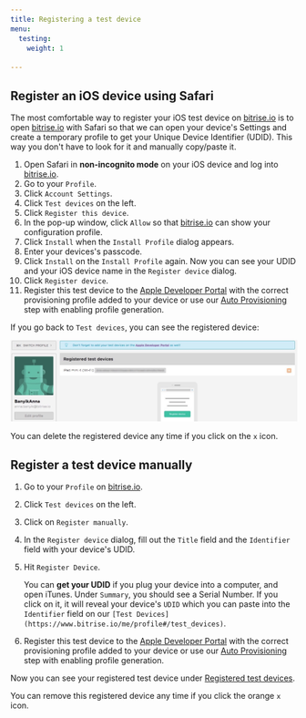 ```yaml
---
title: Registering a test device
menu:
  testing:
    weight: 1

---
```

## Register an iOS device using Safari

The most comfortable way to register your iOS test device on [bitrise.io](https://www.bitrise.io) is to open [bitrise.io](https://www.bitrise.io) with Safari so that we can open your device's Settings and create a temporary profile to get your Unique Device Identifier (UDID). This way you don't have to look for it and manually copy/paste it.

 1. Open Safari in **non-incognito mode** on your iOS device and log into [bitrise.io](https://www.bitrise.io).
 2. Go to your `Profile`.
 3. Click `Account Settings`.
 4. Click `Test devices` on the left.
 5. Click `Register this device`.
 6. In the pop-up window, click `Allow` so that [bitrise.io](https://www.bitrise.io) can show your configuration profile.
 7. Click `Install` when the `Install Profile` dialog appears.
 8. Enter your devices's passcode.
 9. Click `Install` on the `Install Profile` again.
    Now you can see your UDID and your iOS device name in the `Register device` dialog.
10. Click `Register device`.
11. Register this test device to the [Apple Developer Portal](https://developer.apple.com/) with the correct provisioning profile added to your device or use our [Auto Provisioning](/code-signing/ios-code-signing/ios-auto-provisioning) step with enabling profile generation.

If you go back to `Test devices`, you can see the registered device:

![Screenshot](/img/adding-a-new-app/ios-device.jpg)

You can delete the registered device any time if you click on the `x` icon.

## Register a test device manually

1. Go to your `Profile` on [bitrise.io](https://www.bitrise.io).
2. Click `Test devices` on the left.
3. Click on `Register manually`.
4. In the `Register device` dialog, fill out the `Title` field and the `Identifier` field with your device's UDID.
5. Hit `Register Device`.
   

   You can **get your UDID** if you plug your device into a computer, and open iTunes. Under `Summary`, you should see a Serial Number. If you click on it, it will reveal your device's `UDID` which you can paste into the `Identifier` field on our `[Test Devices](https://www.bitrise.io/me/profile#/test_devices)`.
6. Register this test device to the [Apple Developer Portal](https://developer.apple.com/) with the correct provisioning profile added to your device or use our [Auto Provisioning](/code-signing/ios-code-signing/ios-auto-provisioning) step with enabling profile generation.

Now you can see your registered test device under [Registered test devices](https://www.bitrise.io/me/profile#/test_devices).

You can remove this registered device any time if you click the orange `x` icon.